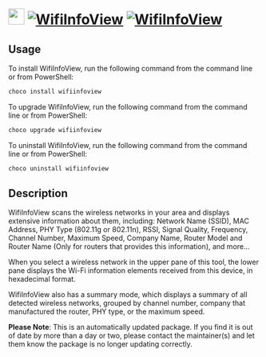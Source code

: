 ﻿# <img src="https://cdn.jsdelivr.net/gh/mkevenaar/chocolatey-packages@be994ab8a840e0ada1e68cef1674288eef7e685c/icons/wifiinfoview.png" width="32" height="32"/> [![WifiInfoView](https://img.shields.io/chocolatey/v/wifiinfoview.svg?label=WifiInfoView)](https://chocolatey.org/packages/wifiinfoview) [![WifiInfoView](https://img.shields.io/chocolatey/dt/wifiinfoview.svg)](https://chocolatey.org/packages/wifiinfoview)

## Usage
To install WifiInfoView, run the following command from the command line or from PowerShell:
```powershell
choco install wifiinfoview
```

To upgrade WifiInfoView, run the following command from the command line or from PowerShell:
```powershell
choco upgrade wifiinfoview
```

To uninstall WifiInfoView, run the following command from the command line or from PowerShell:
```powershell
choco uninstall wifiinfoview
```

## Description
WifiInfoView scans the wireless networks in your area and displays extensive information about them, including: Network Name (SSID), MAC Address, PHY Type (802.11g or 802.11n), RSSI, Signal Quality, Frequency, Channel Number, Maximum Speed, Company Name, Router Model and Router Name (Only for routers that provides this information), and more...

When you select a wireless network in the upper pane of this tool, the lower pane displays the Wi-Fi information elements received from this device, in hexadecimal format.

WifiInfoView also has a summary mode, which displays a summary of all detected wireless networks, grouped by channel number, company that manufactured the router, PHY type, or the maximum speed.

**Please Note**: This is an automatically updated package. If you find it is
out of date by more than a day or two, please contact the maintainer(s) and
let them know the package is no longer updating correctly.

